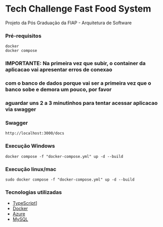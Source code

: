 # Tech Challenge Fast Food System

Projeto da Pós Graduação da FIAP - Arquitetura de Software

### Pré-requisitos
```
docker
docker compose
```

### IMPORTANTE: Na primeira vez que subir, o container da aplicacao vai apresentar erros de conexao
### com o banco de dados porque vai ser a primeira vez que o banco sobe e demora um pouco, por favor
### aguardar uns 2 a 3 minutinhos para tentar acessar aplicacao via swagger

### Swagger
```
http://localhost:3000/docs
```

### Execução Windows
```
docker compose -f "docker-compose.yml" up -d --build
```

### Execução linux/mac
```
sudo docker compose -f "docker-compose.yml" up -d --build
```




### Tecnologias utilizadas

* [TypeScript](https://www.typescriptlang.org)]
* [Docker](https://www.docker.com)
* [Azure](https://azure.microsoft.com/pt-br/products/mysql)
* [MySQL](https://www.mysql.com)

